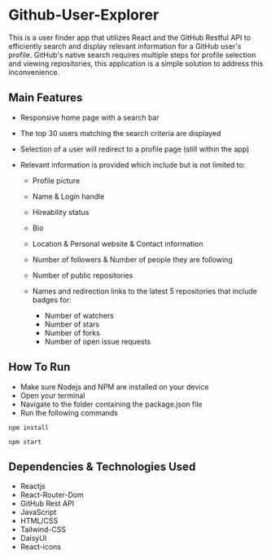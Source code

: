 # Github-User-Explorer
This is a user finder app that utilizes React and the GitHub Restful API to efficiently search and display relevant information for a GitHub user's profile. GitHub's native search requires multiple
steps for profile selection and viewing repositories, this application is a simple solution to address this inconvenience.

## Main Features
- Responsive home page with a search bar
- The top 30 users matching the search criteria are displayed
- Selection of a user will redirect to a profile page (still within the app)
- Relevant information is provided which include but is not limited to:

  - Profile picture
  - Name & Login handle
  - Hireability status
  - Bio
  - Location & Personal website & Contact information
  - Number of followers & Number of people they are following
  - Number of public repositories
  - Names and redirection links to the latest 5 repositories that include badges for:
  
    - Number of watchers
    - Number of stars
    - Number of forks
    - Number of open issue requests
   
   
## How To Run
- Make sure Nodejs and NPM are installed on your device
- Open your terminal
- Navigate to the folder containing the package.json file
- Run the following commands

```
npm install

npm start
```

## Dependencies & Technologies Used
- Reactjs
- React-Router-Dom
- GitHub Rest API
- JavaScript
- HTML/CSS
- Tailwind-CSS
- DaisyUI
- React-icons

